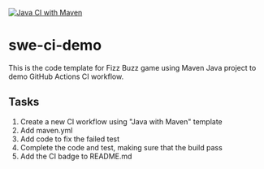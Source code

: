 [![Java CI with Maven](https://github.com/hogana3atwit/swe-ci-demo/actions/workflows/maven.yml/badge.svg)](https://github.com/hogana3atwit/swe-ci-demo/actions/workflows/maven.yml)

# swe-ci-demo
This is the code template for Fizz Buzz game using Maven Java project to demo GitHub Actions CI workflow.

## Tasks
1. Create a new CI workflow using "Java with Maven" template
2. Add maven.yml
3. Add code to fix the failed test
4. Complete the code and test, making sure that the build pass
5. Add the CI badge to README.md
